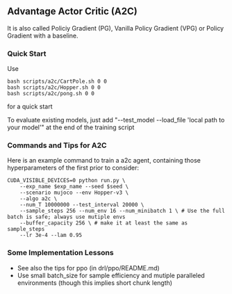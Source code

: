 ## Advantage Actor Critic (A2C)

It is also called Policiy Gradient (PG), Vanilla Policy Gradient (VPG) or Policy Gradient with a baseline.



### Quick Start

Use
```
bash scripts/a2c/CartPole.sh 0 0
bash scripts/a2c/Hopper.sh 0 0
bash scripts/a2c/pong.sh 0 0
```
for a quick start

To evaluate existing models, just add "--test_model --load_file 'local path to your model'" at the end of the training script




### Commands and Tips for A2C

Here is an example command to train a a2c agent, containing those hyperparameters of the first prior to consider:

```
CUDA_VISIBLE_DEVICES=0 python run.py \
    --exp_name $exp_name --seed $seed \
    --scenario mujoco --env Hopper-v3 \
    --algo a2c \
    --num_T 10000000 --test_interval 20000 \
    --sample_steps 256 --num_env 16 --num_minibatch 1 \ # Use the full batch is safe; always use mutiple envs
    --buffer_capacity 256 \ # make it at least the same as sample_steps
    --lr 3e-4 --lam 0.95
```




### Some Implementation Lessons

- See also the tips for ppo (in drl/ppo/README.md)
- Use small batch_size for sample efficiency and mutiple paralleled environments (though this implies short chunk length)
